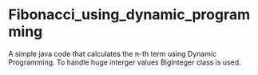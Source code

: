 # Fibonacci_using_dynamic_programming
A simple java code that calculates the n-th term using Dynamic Programming.
To handle huge interger values BigInteger class is used.
